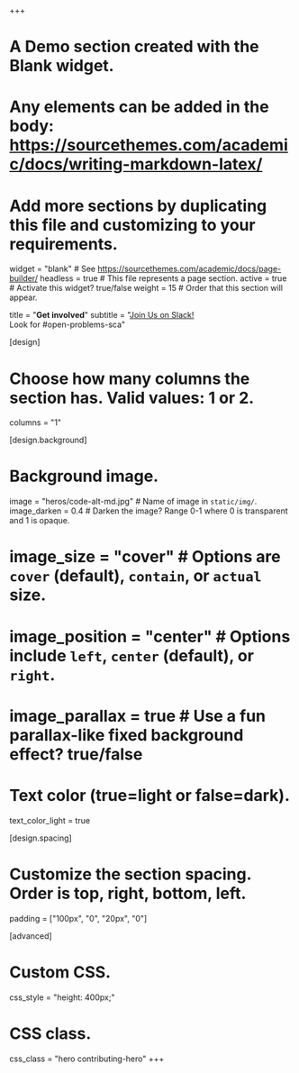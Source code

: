 +++
# A Demo section created with the Blank widget.
# Any elements can be added in the body: https://sourcethemes.com/academic/docs/writing-markdown-latex/
# Add more sections by duplicating this file and customizing to your requirements.

widget = "blank"  # See https://sourcethemes.com/academic/docs/page-builder/
headless = true  # This file represents a page section.
active = true  # Activate this widget? true/false
weight = 15  # Order that this section will appear.

title = "**Get involved**"
subtitle = "[Join Us on Slack!](https://join-cziscience-slack.herokuapp.com/) <br> Look for #open-problems-sca"

[design]
  # Choose how many columns the section has. Valid values: 1 or 2.
  columns = "1"

[design.background]

  # Background image.
   image = "heros/code-alt-md.jpg"  # Name of image in `static/img/`.
   image_darken = 0.4  # Darken the image? Range 0-1 where 0 is transparent and 1 is opaque.
  # image_size = "cover"  #  Options are `cover` (default), `contain`, or `actual` size.
  # image_position = "center"  # Options include `left`, `center` (default), or `right`.
  # image_parallax = true  # Use a fun parallax-like fixed background effect? true/false

  # Text color (true=light or false=dark).
  text_color_light = true

[design.spacing]
  # Customize the section spacing. Order is top, right, bottom, left.
  padding = ["100px", "0", "20px", "0"]

[advanced]
 # Custom CSS.
 css_style = "height: 400px;"

 # CSS class.
 css_class = "hero contributing-hero"
+++
